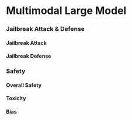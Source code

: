 # Multimodal Large Model
### Jailbreak Attack & Defense
#### Jailbreak Attack


#### Jailbreak Defense



### Safety

#### Overall Safety



#### Toxicity





 #### Bias
